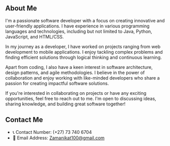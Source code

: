 ## About Me
I'm a passionate software developer with a focus on creating innovative and user-friendly applications. I have experience in various programming languages and technologies, including but not limited to Java, Python, JavaScript, and HTML/CSS.

In my journey as a developer, I have worked on projects ranging from web development to mobile applications. I enjoy tackling complex problems and finding efficient solutions through logical thinking and continuous learning.

Apart from coding, I also have a keen interest in software architecture, design patterns, and agile methodologies. I believe in the power of collaboration and enjoy working with like-minded developers who share a passion for creating impactful software solutions.

If you're interested in collaborating on projects or have any exciting opportunities, feel free to reach out to me. I'm open to discussing ideas, sharing knowledge, and building great software together!

## Contact Me
- 📞 Contact Number: (+27) 73 740 6704
- 📧 Email Address: Zamanikat100@gmail.com



<!---
ZamaniK/ZamaniK is a ✨ special ✨ repository because its `README.md` (this file) appears on your GitHub profile.
You can click the Preview link to take a look at your changes.
--->
